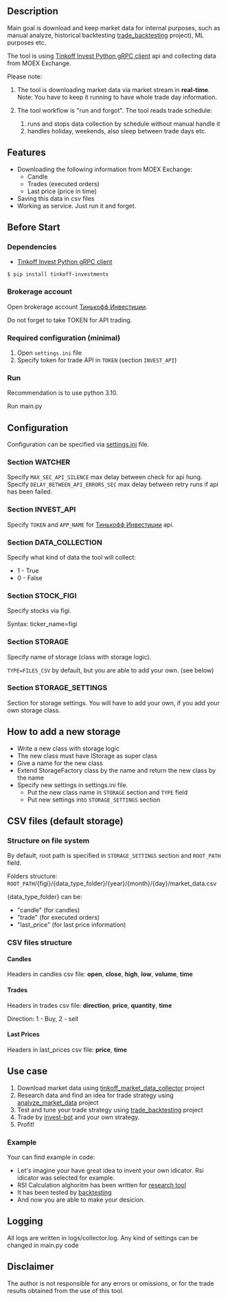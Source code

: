 ## Description
Main goal is download and keep market data for internal purposes, such as manual analyze, 
historical backtesting [trade_backtesting](https://github.com/EIDiamond/trade_backtesting) project),
ML purposes etc.

The tool is using [Tinkoff Invest Python gRPC client](https://github.com/Tinkoff/invest-python) api and collecting data from MOEX Exchange.

Please note:
1. The tool is downloading market data via market stream in **real-time**. 
Note: You have to keep it running to have whole trade day information.  

2. The tool workflow is "run and forgot". The tool reads trade schedule:
   1. runs and stops data collection by schedule without manual handle it
   2. handles holiday, weekends, also sleep between trade days etc.

## Features
- Downloading the following information from MOEX Exchange:
  - Candle
  - Trades (executed orders)
  - Last price (price in time) 
- Saving this data in csv files
- Working as service. Just run it and forget. 

## Before Start
### Dependencies

- [Tinkoff Invest Python gRPC client](https://github.com/Tinkoff/invest-python)
<!-- termynal -->
```
$ pip install tinkoff-investments
```

### Brokerage account
Open brokerage account [Тинькофф Инвестиции](https://www.tinkoff.ru/invest/).

Do not forget to take TOKEN for API trading.

### Required configuration (minimal)
1. Open `settings.ini` file
2. Specify token for trade API in `TOKEN` (section `INVEST_API`)

### Run
Recommendation is to use python 3.10. 

Run main.py

## Configuration
Configuration can be specified via [settings.ini](settings.ini) file.
### Section WATCHER
Specify `MAX_SEC_API_SILENCE` max delay between check for api hung.  
Specify `DELAY_BETWEEN_API_ERRORS_SEC` max delay between retry runs if api has been failed.  
### Section INVEST_API
Specify `TOKEN` and `APP_NAME` for [Тинькофф Инвестиции](https://www.tinkoff.ru/invest/) api.
### Section DATA_COLLECTION
Specify what kind of data the tool will collect:
- 1 - True
- 0 - False

### Section STOCK_FIGI
Specify stocks via figi.

Syntax:
ticker_name=figi

### Section STORAGE
Specify name of storage (class with storage logic).

`TYPE=FILES_CSV` by default, but you are able to add your own. (see below)

### Section STORAGE_SETTINGS
Section for storage settings. 
You will have to add your own, if you add your own storage class.

## How to add a new storage 
- Write a new class with storage logic
- The new class must have IStorage as super class 
- Give a name for the new class
- Extend StorageFactory class by the name and return the new class by the name
- Specify new settings in settings.ini file. 
  - Put the new class name in `STORAGE` section and `TYPE` field
  - Put new settings into `STORAGE_SETTINGS` section

## CSV files (default storage)
### Structure on file system
By default, root path is specified in `STORAGE_SETTINGS` section and `ROOT_PATH` field. 

Folders structure: `ROOT_PATH`/{figi}/{data_type_folder}/{year}/{month}/{day}/market_data.csv

{data_type_folder} can be:
- "candle" (for candles)
- "trade" (for executed orders)
- "last_price" (for last price information)

### CSV files structure
#### Candles
Headers in candles csv file: **open**, **close**, **high**, **low**, **volume**, **time**

#### Trades
Headers in trades csv file: **direction**, **price**, **quantity**, **time**

Direction: 1 - Buy, 2 - sell

#### Last Prices
Headers in last_prices csv file: **price**, **time**

## Use case
1. Download market data using [tinkoff_market_data_collector](https://github.com/EIDiamond/tinkoff_market_data_collector) project
2. Research data and find an idea for trade strategy using [analyze_market_data](https://github.com/EIDiamond/analyze_market_data) project
3. Test and tune your trade strategy using [trade_backtesting](https://github.com/EIDiamond/trade_backtesting) project
4. Trade by [invest-bot](https://github.com/EIDiamond/invest-bot) and your own strategy.
5. Profit!

### Example
Your can find example in code:
- Let's imagine your have great idea to invent your own idicator. Rsi idicator was selected for example.
- RSI Calculation alghoritm has been written for [research tool](https://github.com/EIDiamond/analyze_market_data/blob/main/analyze/rsi_calculation/rsi_calculation_analyze.py)
- It has been tested by [backtesting](https://github.com/EIDiamond/trade_backtesting/blob/main/trade_system/strategies/rsi_example/rsi_strategy.py)
- And now you are able to make your desicion.

## Logging
All logs are written in logs/collector.log.
Any kind of settings can be changed in main.py code

## Disclaimer
The author is not responsible for any errors or omissions, or for the trade results obtained from the use of this tool. 
